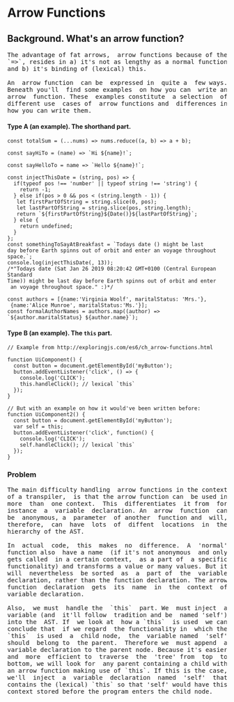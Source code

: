 # Arrow Functions


## Background. What's an arrow function?
<pre>
The advantage of fat arrows,  arrow functions because of the
`=>`, resides in a) it's not as lengthy as a normal function
and b) it's binding of (lexical) this.

An  arrow function  can be  expressed in  quite a  few ways.
Beneath you'll  find some examples  on how you can  write an
arrow  function. These  examples constitute  a selection  of
different use  cases of  arrow functions and  differences in
how you can write them.
</pre>


#### Type A (an example). The shorthand part.

```
const totalSum = (...nums) => nums.reduce((a, b) => a + b);

const sayHiTo = (name) => `Hi ${name}!`;

const sayHelloTo = name => `Hello ${name}!`;

const injectThisDate = (string, pos) => {
  if(typeof pos !== 'number' || typeof string !== 'string') {
    return -1;
  } else if(pos > 0 && pos < (string.length - 1)) {
   let firstPartOfString = string.slice(0, pos);
   let lastPartOfString = string.slice(pos, string.length);
   return `${firstPartOfString}${Date()}${lastPartOfString}`; 
  } else {
    return undefined;
  }
}; 
const somethingToSayAtBreakfast = `Todays date () might be last 
day before Earth spinns out of orbit and enter an voyage throughout space.`;
console.log(injectThisDate(, 13));
/*"Todays date (Sat Jan 26 2019 08:20:42 GMT+0100 (Central European Standard 
Time)) might be last day before Earth spinns out of orbit and enter
 an voyage throughout space." :)*/

const authors = [{name:'Virginia Woolf', maritalStatus: 'Mrs.'},
 {name:'Alice Munroe', maritalStatus:'Ms.'}];
const formalAuthorNames = authors.map((author) => `${author.maritalStatus} ${author.name}`);
```


#### Type B (an example). The `this` part.

```
// Example from http://exploringjs.com/es6/ch_arrow-functions.html

function UiComponent() {
  const button = document.getElementById('myButton');
  button.addEventListener('click', () => {
    console.log('CLICK');
    this.handleClick(); // lexical `this`
  });
}

// But with an example on how it would've been written before:
function UiComponent2() {
  const button = document.getElementById('myButton');
  var self = this;
  button.addEventListener('click', function() {
    console.log('CLICK');
    self.handleClick(); // lexical `this`
  });
}

```


### Problem
<pre>
The main difficulty handling  arrow functions in the context
of a transpiler,  is that the arrow function can  be used in
more  than  one context.  This  differentiates  it from  for
instance  a  variable  declaration. An  arrow  function  can
be  anonymous, a  parameter  of another  function and  will,
therefore,  can  have  lots  of  diffent  locations  in  the
hierarchy of the AST.

In  actual  code,  this  makes  no  difference.  A  'normal'
function also  have a name  (if it's not anonymous  and only
gets called  in a certain context,  as a part of  a specific
functionality) and transforms a value or many values. But it
will  nevertheless  be sorted  as  a  part of  the  variable
declaration, rather than the function declaration. The arrow
function  declaration  gets  its  name  in  the  context  of
variable declaration.

Also,  we must  handle the  `this`  part. We  must inject  a
variable (and  it'll follow  tradition and be  named 'self')
into the  AST. If  we look at  how a `this`  is used  we can
conclude that  if we regard  the functionality in  which the
`this`  is used  a  child node,  the  variable named  'self'
should  belong to  the parent.  Therefore we  must append  a
variable declaration to the parent node. Because it's easier
and  more  efficient to  traverse  the  'tree' from  top  to
bottom, we will look for  any parent containing a child with
an arrow function making use of `this`. If this is the case,
we'll  inject  a  variable  declaration  named  'self'  that
contains the (lexical) `this` so that 'self' would have this
context stored before the program enters the child node.























</pre>
